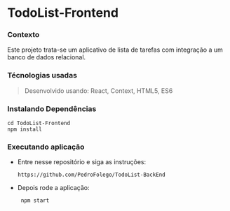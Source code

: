 # TodoList-Frontend
### Contexto
Este projeto trata-se um aplicativo de lista de tarefas com integração a um banco de dados relacional.

### Técnologias usadas

> Desenvolvido usando: React, Context, HTML5, ES6


### Instalando Dependências
 
```
cd TodoList-Frontend
npm install
``` 
### Executando aplicação
* Entre nesse repositório e siga as instruções:

  ```
  https://github.com/PedroFolego/TodoList-BackEnd
  ```

* Depois rode a aplicação:
  
  ```
   npm start
  ```

